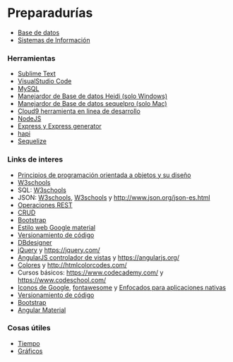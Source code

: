 # Preparadurías
* [Base de datos](https://github.com/bunterg/preparaduria/tree/master/Base%20de%20Datos) 
* [Sistemas de Información](https://github.com/bunterg/preparaduria/tree/master/Sistemas%20de%20Informacion)

### Herramientas
* [Sublime Text](https://www.sublimetext.com/)
* [VisualStudio Code](https://code.visualstudio.com/)
* [MySQL](https://www.mysql.com/downloads/)
* [Manejardor de Base de datos Heidi (solo Windows)](http://www.heidisql.com/download.php)
* [Manejardor de Base de datos sequelpro (solo Mac)](https://www.sequelpro.com/)
* [Cloud9 herramienta en linea de desarrollo](https://c9.io/)
* [NodeJS](https://nodejs.org/es/)
* [Express y Express generator](http://expressjs.com/)
* [hapi](http://hapijs.com/)
* [Sequelize](http://docs.sequelizejs.com/en/v3/)

### Links de interes
* [Principios de programación orientada a objetos y su diseño](http://williamdurand.fr/2013/07/30/from-stupid-to-solid-code/)
* [W3schools](http://www.w3schools.com/)
* SQL: [W3schools](http://www.w3schools.com/sql/default.asp)
* JSON: [W3schools](http://www.w3schools.com/js/js_json_intro.asp), [W3schools](http://www.w3schools.com/js/js_json.asp) y http://www.json.org/json-es.html
* [Operaciones REST](http://www.restapitutorial.com/lessons/httpmethods.html)
* [CRUD](https://en.wikipedia.org/wiki/Create,_read,_update_and_delete)
* [Bootstrap](http://getbootstrap.com/)
* [Estilo web Google material](https://getmdl.io/)
* [Versionamiento de código](https://github.com/)
* [DBdesigner](https://dbdesigner.net/)
* [jQuery](http://www.w3schools.com/jquery) y <https://jquery.com/>
* [AngularJS controlador de vistas](http://www.w3schools.com/angular/) y <https://angularjs.org/>
* [Colores](https://material.google.com/style/color.html#color-color-palette) y <http://htmlcolorcodes.com/>
* Cursos básicos: <https://www.codecademy.com/> y <https://www.codeschool.com/>
* [Iconos de Google](http://google.github.io/material-design-icons/), [fontawesome](http://fontawesome.io/icons/) y [Enfocados para aplicaciones nativas](https://materialdesignicons.com/)
* [Versionamiento de código](https://github.com/)
* [Bootstrap](http://getbootstrap.com/)
* [Angular Material](https://material.angularjs.org/latest/)

### Cosas útiles
* [Tiempo](http://momentjs.com/)
* [Gráficos](http://www.chartjs.org/)